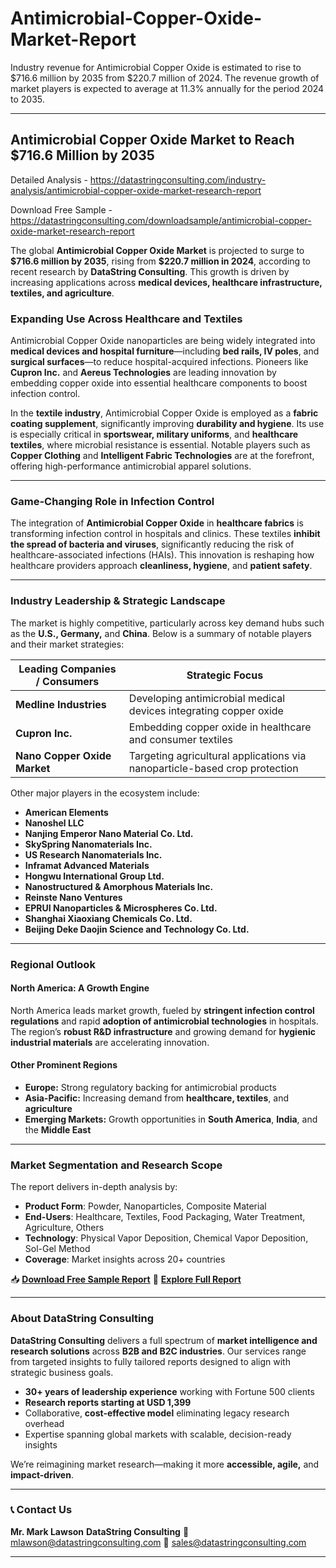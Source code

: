 # Antimicrobial-Copper-Oxide-Market-Report

Industry revenue for Antimicrobial Copper Oxide is estimated to rise to $716.6 million by 2035 from $220.7 million of 2024. The revenue growth of market players is expected to average at 11.3% annually for the period 2024 to 2035.

---

## **Antimicrobial Copper Oxide Market to Reach \$716.6 Million by 2035**

Detailed Analysis - https://datastringconsulting.com/industry-analysis/antimicrobial-copper-oxide-market-research-report

Download Free Sample - https://datastringconsulting.com/downloadsample/antimicrobial-copper-oxide-market-research-report

The global **Antimicrobial Copper Oxide Market** is projected to surge to **\$716.6 million by 2035**, rising from **\$220.7 million in 2024**, according to recent research by **DataString Consulting**. This growth is driven by increasing applications across **medical devices, healthcare infrastructure, textiles, and agriculture**.

### **Expanding Use Across Healthcare and Textiles**

Antimicrobial Copper Oxide nanoparticles are being widely integrated into **medical devices and hospital furniture**—including **bed rails, IV poles**, and **surgical surfaces**—to reduce hospital-acquired infections. Pioneers like **Cupron Inc.** and **Aereus Technologies** are leading innovation by embedding copper oxide into essential healthcare components to boost infection control.

In the **textile industry**, Antimicrobial Copper Oxide is employed as a **fabric coating supplement**, significantly improving **durability and hygiene**. Its use is especially critical in **sportswear, military uniforms**, and **healthcare textiles**, where microbial resistance is essential. Notable players such as **Copper Clothing** and **Intelligent Fabric Technologies** are at the forefront, offering high-performance antimicrobial apparel solutions.

---

### **Game-Changing Role in Infection Control**

The integration of **Antimicrobial Copper Oxide** in **healthcare fabrics** is transforming infection control in hospitals and clinics. These textiles **inhibit the spread of bacteria and viruses**, significantly reducing the risk of healthcare-associated infections (HAIs). This innovation is reshaping how healthcare providers approach **cleanliness, hygiene**, and **patient safety**.

---

### **Industry Leadership & Strategic Landscape**

The market is highly competitive, particularly across key demand hubs such as the **U.S., Germany,** and **China**. Below is a summary of notable players and their market strategies:

| **Leading Companies / Consumers** | **Strategic Focus**                                                        |
| --------------------------------- | -------------------------------------------------------------------------- |
| **Medline Industries**            | Developing antimicrobial medical devices integrating copper oxide          |
| **Cupron Inc.**                   | Embedding copper oxide in healthcare and consumer textiles                 |
| **Nano Copper Oxide Market**      | Targeting agricultural applications via nanoparticle-based crop protection |

Other major players in the ecosystem include:

* **American Elements**
* **Nanoshel LLC**
* **Nanjing Emperor Nano Material Co. Ltd.**
* **SkySpring Nanomaterials Inc.**
* **US Research Nanomaterials Inc.**
* **Inframat Advanced Materials**
* **Hongwu International Group Ltd.**
* **Nanostructured & Amorphous Materials Inc.**
* **Reinste Nano Ventures**
* **EPRUI Nanoparticles & Microspheres Co. Ltd.**
* **Shanghai Xiaoxiang Chemicals Co. Ltd.**
* **Beijing Deke Daojin Science and Technology Co. Ltd.**

---

### **Regional Outlook**

#### **North America: A Growth Engine**

North America leads market growth, fueled by **stringent infection control regulations** and rapid **adoption of antimicrobial technologies** in hospitals. The region’s **robust R\&D infrastructure** and growing demand for **hygienic industrial materials** are accelerating innovation.

#### **Other Prominent Regions**

* **Europe:** Strong regulatory backing for antimicrobial products
* **Asia-Pacific:** Increasing demand from **healthcare, textiles**, and **agriculture**
* **Emerging Markets:** Growth opportunities in **South America**, **India**, and the **Middle East**

---

### **Market Segmentation and Research Scope**

The report delivers in-depth analysis by:

* **Product Form**: Powder, Nanoparticles, Composite Material
* **End-Users**: Healthcare, Textiles, Food Packaging, Water Treatment, Agriculture, Others
* **Technology**: Physical Vapor Deposition, Chemical Vapor Deposition, Sol-Gel Method
* **Coverage**: Market insights across 20+ countries

📥 **[Download Free Sample Report](https://datastringconsulting.com/downloadsample/antimicrobial-copper-oxide-market-research-report)**
🔎 **[Explore Full Report](https://datastringconsulting.com/industry-analysis/antimicrobial-copper-oxide-market-research-report)**

---

### **About DataString Consulting**

**DataString Consulting** delivers a full spectrum of **market intelligence and research solutions** across **B2B and B2C industries**. Our services range from targeted insights to fully tailored reports designed to align with strategic business goals.

* **30+ years of leadership experience** working with Fortune 500 clients
* **Research reports starting at USD 1,399**
* Collaborative, **cost-effective model** eliminating legacy research overhead
* Expertise spanning global markets with scalable, decision-ready insights

We’re reimagining market research—making it more **accessible, agile,** and **impact-driven**.

---

### 📞 **Contact Us**

**Mr. Mark Lawson**
**DataString Consulting**
📧 [mlawson@datastringconsulting.com](mailto:mlawson@datastringconsulting.com)
📧 [sales@datastringconsulting.com](mailto:sales@datastringconsulting.com)

---
